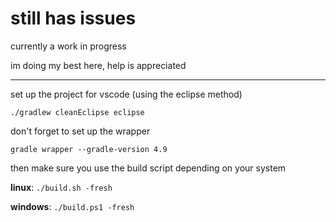 # still has issues

currently a work in progress

im doing my best here, help is appreciated

---

set up the project for vscode (using the eclipse method)

```
./gradlew cleanEclipse eclipse
```

don't forget to set up the wrapper

```
gradle wrapper --gradle-version 4.9
```

then make sure you use the build script depending on your system

**linux**: `./build.sh -fresh`

**windows**: `./build.ps1 -fresh`